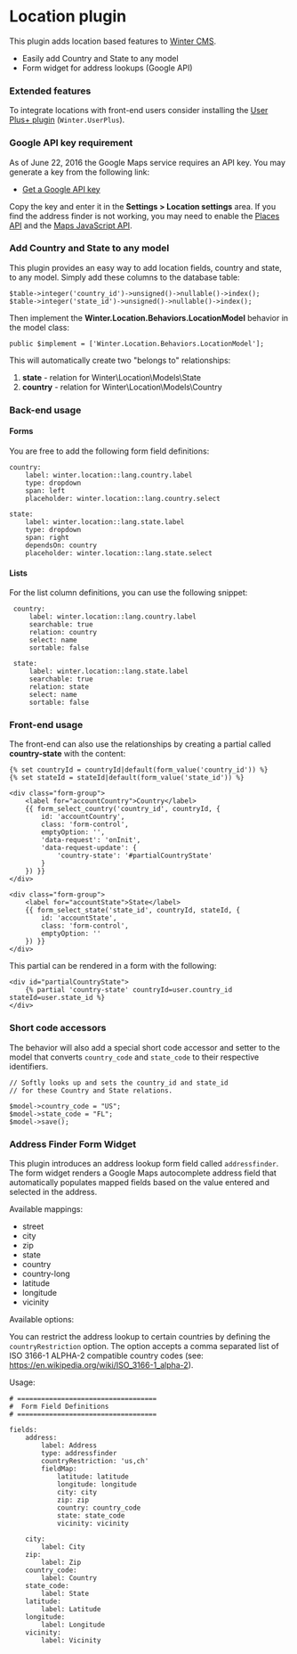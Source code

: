 # Location plugin

This plugin adds location based features to [Winter CMS](http://wintercms.com).

* Easily add Country and State to any model
* Form widget for address lookups (Google API)

### Extended features

To integrate locations with front-end users consider installing the [User Plus+ plugin](http://octobercms.com/plugin/rainlab-userplus) (`Winter.UserPlus`).

### Google API key requirement

As of June 22, 2016 the Google Maps service requires an API key. You may generate a key from the following link:

- [Get a Google API key](https://developers.google.com/maps/documentation/javascript/get-api-key)

Copy the key and enter it in the **Settings > Location settings** area. If you find the address finder is not working, you may need to enable the [Places API](https://console.developers.google.com/apis/api/places_backend/overview?project=_) and the [Maps JavaScript API](https://console.developers.google.com/apis/api/maps_backend/overview?project=_).

### Add Country and State to any model

This plugin provides an easy way to add location fields, country and state, to any model. Simply add these columns to the database table:

    $table->integer('country_id')->unsigned()->nullable()->index();
    $table->integer('state_id')->unsigned()->nullable()->index();

Then implement the **Winter.Location.Behaviors.LocationModel** behavior in the model class:

    public $implement = ['Winter.Location.Behaviors.LocationModel'];

This will automatically create two "belongs to" relationships:

1. **state** - relation for Winter\Location\Models\State
1. **country** - relation for Winter\Location\Models\Country

### Back-end usage

#### Forms

You are free to add the following form field definitions:

    country:
        label: winter.location::lang.country.label
        type: dropdown
        span: left
        placeholder: winter.location::lang.country.select

    state:
        label: winter.location::lang.state.label
        type: dropdown
        span: right
        dependsOn: country
        placeholder: winter.location::lang.state.select

#### Lists

For the list column definitions, you can use the following snippet:

     country:
         label: winter.location::lang.country.label
         searchable: true
         relation: country
         select: name
         sortable: false

     state:
         label: winter.location::lang.state.label
         searchable: true
         relation: state
         select: name
         sortable: false

### Front-end usage

The front-end can also use the relationships by creating a partial called **country-state** with the content:

    {% set countryId = countryId|default(form_value('country_id')) %}
    {% set stateId = stateId|default(form_value('state_id')) %}

    <div class="form-group">
        <label for="accountCountry">Country</label>
        {{ form_select_country('country_id', countryId, {
            id: 'accountCountry',
            class: 'form-control',
            emptyOption: '',
            'data-request': 'onInit',
            'data-request-update': {
                'country-state': '#partialCountryState'
            }
        }) }}
    </div>

    <div class="form-group">
        <label for="accountState">State</label>
        {{ form_select_state('state_id', countryId, stateId, {
            id: 'accountState',
            class: 'form-control',
            emptyOption: ''
        }) }}
    </div>

This partial can be rendered in a form with the following:

    <div id="partialCountryState">
        {% partial 'country-state' countryId=user.country_id stateId=user.state_id %}
    </div>

### Short code accessors

The behavior will also add a special short code accessor and setter to the model that converts `country_code` and `state_code` to their respective identifiers.

    // Softly looks up and sets the country_id and state_id
    // for these Country and State relations.

    $model->country_code = "US";
    $model->state_code = "FL";
    $model->save();

### Address Finder Form Widget

This plugin introduces an address lookup form field called `addressfinder`. The form widget renders a Google Maps autocomplete address field that automatically populates mapped fields based on the value entered and selected in the address.

Available mappings:

- street
- city
- zip
- state
- country
- country-long
- latitude
- longitude
- vicinity

Available options:

You can restrict the address lookup to certain countries by defining the `countryRestriction` option. The option accepts a comma separated list of ISO 3166-1 ALPHA-2 compatible country codes (see: https://en.wikipedia.org/wiki/ISO_3166-1_alpha-2).

Usage:

    # ===================================
    #  Form Field Definitions
    # ===================================

    fields:
        address:
            label: Address
            type: addressfinder
            countryRestriction: 'us,ch'
            fieldMap:
                latitude: latitude
                longitude: longitude
                city: city
                zip: zip
                country: country_code
                state: state_code
                vicinity: vicinity

        city:
            label: City
        zip:
            label: Zip
        country_code:
            label: Country
        state_code:
            label: State
        latitude:
            label: Latitude
        longitude:
            label: Longitude
        vicinity:
            label: Vicinity
